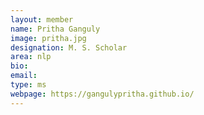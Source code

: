 ```yaml
---
layout: member
name: Pritha Ganguly
image: pritha.jpg
designation: M. S. Scholar
area: nlp
bio:
email:
type: ms
webpage: https://gangulypritha.github.io/
---
```

